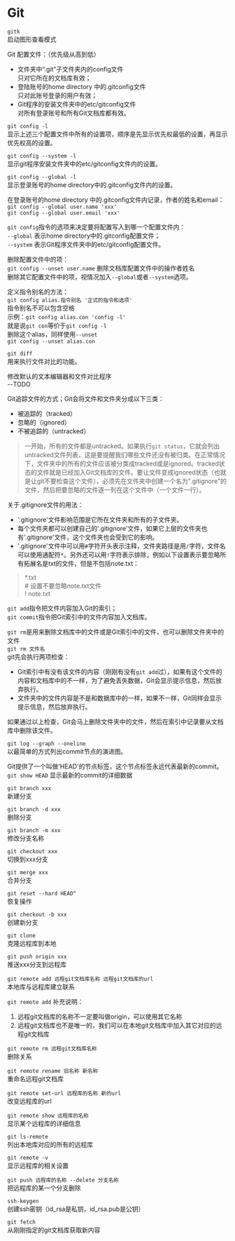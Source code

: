 # Git

`gitk`  
启动图形查看模式

Git 配置文件：（优先级从高到低）  
- 文件夹中“.git”子文件夹内的config文件  
只对它所在的文档库有效；
- 登陆账号的home directory 中的.gitconfig文件  
只对此账号登录的用户有效；
- Git程序的安装文件夹中的etc/gitconfig文件  
对所有登录账号和所有Git文档库都有效。

`git config -l`  
显示上述三个配置文件中所有的设置项，顺序是先显示优先权最低的设置，再显示优先权高的设置。

`git config --system -l`  
显示git程序安装文件夹中的etc/gitconfig文件内的设置。

`git config --global -l`  
显示登录账号的home directory中的.gitconfig文件内的设置。

在登录账号的home directory 中的.gitconfig文件内记录，作者的姓名和email：  
`git config --global user.name 'xxx'`  
`git config --global user.email 'xxx'`

`git config`指令的选项来决定要将配置写入到哪一个配置文件内：  
`--global` 表示home directory中的.gitconfig配置文件；  
`--system` 表示Git程序文件夹中的etc/gitconfig配置文件。

删除配置文件中的项：  
`git config --unset user.name` 删除文档库配置文件中的操作者姓名   
删除其它配置文件中的项，视情况加入`--global`或者`--system`选项。

定义指令别名的方法：  
`git config alias.指令别名 '正式的指令和选项'`  
指令别名不可以包含空格  
示例：`git config alias.con 'config -l'`  
就是说`git con`等价于`git config -l`  
删除这个alias，同样使用`--unset`  
`git config --unset alias.con`

`git diff`  
用来执行文件对比的功能。

修改默认的文本编辑器和文件对比程序  
--TODO

Git追踪文件的方式；Git会将文件和文件夹分成以下三类：  
- 被追踪的（tracked）
- 忽略的（ignored）
- 不被追踪的（untracked）
> 一开始，所有的文件都是untracked。如果执行`git status`，它就会列出untracked文件列表，这是要提醒我们哪些文件还没有被归类。在正常情况下，文件夹中的所有的文件应该被分类成tracked或是ignored。tracked状态的文件就是已经加入Git文档库的文件。要让文件变成ignored状态（也就是让git不要检查这个文件），必须先在文件夹中创建一个名为".gitignore"的文件，然后把要忽略的文件逐一列在这个文件中（一个文件一行）。

关于.gitignore文件的用法：  
- '.gitignore'文件影响范围是它所在文件夹和所有的子文件夹。
- 每个文件夹都可以创建自己的'.gitignore'文件，如果它上层的文件夹也有'.gitignore'文件，这个文件夹也会受到它的影响。
- '.gitignore'文件中可以用`#`字符开头表示注释，文件夹路径是用`/`字符，文件名可以使用通配符`*`。另外还可以用`!`字符表示排除，例如以下设置表示要忽略所有拓展名是txt的文件，但是不包括note.txt：
> *.txt  
\# 设置不要忽略note.txt文件  
! note.txt

`git add`指令把文件内容加入Git的索引；  
`git commit`指令把Git索引中的文件内容加入文档库。

`git rm`是用来删除文档库中的文件或是Git索引中的文件，也可以删除文件夹中的文件  
`git rm 文件名`  
git先会执行两项检查：  
- Git索引中有没有该文件的内容（刚刚有没有`git add`过），如果有这个文件的内容和文档库中的不一样，为了避免丢失数据，Git会显示提示信息，然后放弃执行。
- 文件夹中的文件内容是不是和数据库中的一样，如果不一样，Git同样会显示提示信息，然后放弃执行。  

如果通过以上检查，Git会马上删除文件夹中的文件，然后在索引中记录要从文档库中删除该文件。

`git log --graph --oneline`  
以最简单的方式列出commit节点的演进图。

Git提供了一个叫做'HEAD'的节点标签，这个节点标签永远代表最新的commit。  
`git show HEAD` 显示最新的commit的详细数据

`git branch xxx`  
新建分支

`git branch -d xxx`  
删除分支

`git branch -m xxx`  
修改分支名称

`git checkout xxx`  
切换到xxx分支

`git merge xxx`  
合并分支

`git reset --hard HEAD^`  
恢复操作

`git checkout -b xxx`  
创建新分支

`git clone`  
克隆远程库到本地

`git push origin xxx`  
推送xxx分支到远程库

`git remote add 远程git文档库名称 远程git文档库的url`  
本地库与远程库建立联系

`git remote add` 补充说明：  
1. 远程git文档库的名称不一定要叫做origin，可以使用其它名称
2. 远程git文档库也不是唯一的，我们可以在本地git文档库中加入其它对应的远程git文档库

`git remote rm 远程git文档库名称`  
删除关系

`git remote rename 旧名称 新名称`  
重命名远程git文档库

`git remote set-url 远程库的名称 新的url`  
改变远程库的url

`git remote show 远程库的名称`  
显示某个远程库的详细信息

`git ls-remote`  
列出本地库对应的所有的远程库

`git remote -v`  
显示远程库的相关设置

`git push 远程库的名称 --delete 分支名称`  
把远程库的某一个分支删除

`ssh-keygen`  
创建ssh密钥（id_rsa是私钥，id_rsa.pub是公钥）

`git fetch`  
从刚刚指定的git文档库获取新内容
